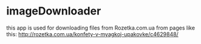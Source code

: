 # imageDownloader
this app is used for downloading files from Rozetka.com.ua from pages like this:
http://rozetka.com.ua/konfety-v-myagkoj-upakovke/c4629848/
